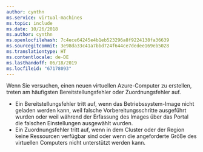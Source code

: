 ```yaml
---
author: cynthn
ms.service: virtual-machines
ms.topic: include
ms.date: 10/26/2018
ms.author: cynthn
ms.openlocfilehash: 7c4ece64245e4b1eb523296a8f9224138fa36639
ms.sourcegitcommit: 3e98da33c41a7bbd724f644ce7dedee169eb5028
ms.translationtype: HT
ms.contentlocale: de-DE
ms.lasthandoff: 06/18/2019
ms.locfileid: "67178093"
---
```

Wenn Sie versuchen, einen neuen virtuellen Azure-Computer zu erstellen, treten am häufigsten Bereitstellungsfehler oder Zuordnungsfehler auf.

* Ein Bereitstellungsfehler tritt auf, wenn das Betriebssystem-Image nicht geladen werden kann, weil falsche Vorbereitungsschritte ausgeführt wurden oder weil während der Erfassung des Images über das Portal die falschen Einstellungen ausgewählt wurden.
* Ein Zuordnungsfehler tritt auf, wenn in dem Cluster oder der Region keine Ressourcen verfügbar sind oder wenn die angeforderte Größe des virtuellen Computers nicht unterstützt werden kann.

